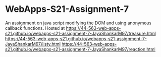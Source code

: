 # WebApps-S21-Assignment-7
An assignment on java script modifying the DOM and using anonymous callback functions.
Hosted at https://44-563-web-apps-s21.github.io/webapps-s21-assignment-7-JayaShankarM97/treasure.html
https://44-563-web-apps-s21.github.io/webapps-s21-assignment-7-JayaShankarM97/listy.html
https://44-563-web-apps-s21.github.io/webapps-s21-assignment-7-JayaShankarM97/reaction.html
